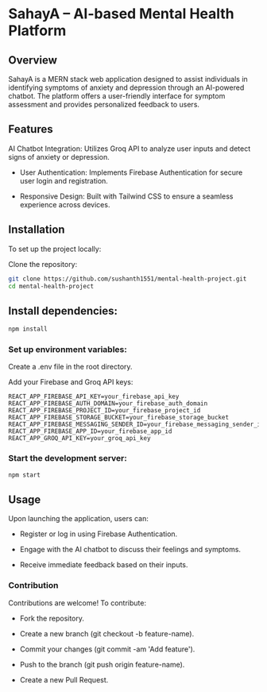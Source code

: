 # SahayA – AI-based Mental Health Platform
## Overview

SahayA is a MERN stack web application designed to assist individuals in identifying symptoms of anxiety and depression through an AI-powered chatbot. The platform offers a user-friendly interface for symptom assessment and provides personalized feedback to users.

## Features

AI Chatbot Integration: Utilizes Groq API to analyze user inputs and detect signs of anxiety or depression.

- User Authentication: Implements Firebase Authentication for secure user login and registration.

- Responsive Design: Built with Tailwind CSS to ensure a seamless experience across devices.

## Installation

To set up the project locally:

Clone the repository:

```bash
git clone https://github.com/sushanth1551/mental-health-project.git
cd mental-health-project
```


## Install dependencies:

```bash
npm install
```


### Set up environment variables:

Create a .env file in the root directory.

Add your Firebase and Groq API keys:
```env
REACT_APP_FIREBASE_API_KEY=your_firebase_api_key
REACT_APP_FIREBASE_AUTH_DOMAIN=your_firebase_auth_domain
REACT_APP_FIREBASE_PROJECT_ID=your_firebase_project_id
REACT_APP_FIREBASE_STORAGE_BUCKET=your_firebase_storage_bucket
REACT_APP_FIREBASE_MESSAGING_SENDER_ID=your_firebase_messaging_sender_id
REACT_APP_FIREBASE_APP_ID=your_firebase_app_id
REACT_APP_GROQ_API_KEY=your_groq_api_key
```

### Start the development server:

``` bash
npm start
```

## Usage

Upon launching the application, users can:

- Register or log in using Firebase Authentication.

- Engage with the AI chatbot to discuss their feelings and symptoms.

- Receive immediate feedback based on their inputs.

### Contribution

Contributions are welcome! To contribute:

- Fork the repository.

- Create a new branch (git checkout -b feature-name).

- Commit your changes (git commit -am 'Add feature').

- Push to the branch (git push origin feature-name).

- Create a new Pull Request.

